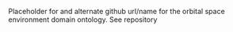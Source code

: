 Placeholder for and alternate github url/name for the orbital space environment domain ontology.
See repository
